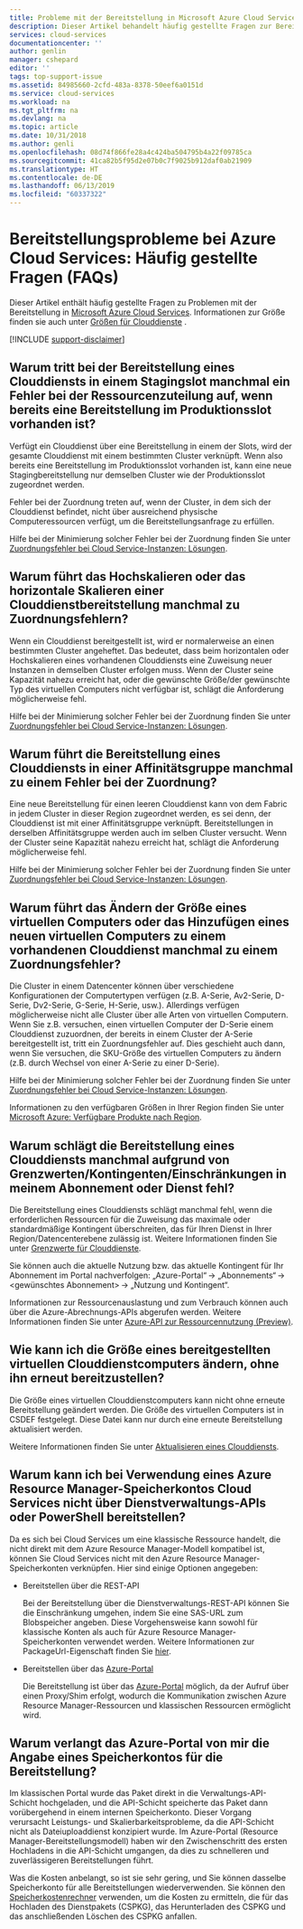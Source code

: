 ```yaml
---
title: Probleme mit der Bereitstellung in Microsoft Azure Cloud Services – Häufig gestellte Fragen | Microsoft-Dokumentation
description: Dieser Artikel behandelt häufig gestellte Fragen zur Bereitstellung in Microsoft Azure Cloud Services.
services: cloud-services
documentationcenter: ''
author: genlin
manager: cshepard
editor: ''
tags: top-support-issue
ms.assetid: 84985660-2cfd-483a-8378-50eef6a0151d
ms.service: cloud-services
ms.workload: na
ms.tgt_pltfrm: na
ms.devlang: na
ms.topic: article
ms.date: 10/31/2018
ms.author: genli
ms.openlocfilehash: 08d74f866fe28a4c424ba504795b4a22f09785ca
ms.sourcegitcommit: 41ca82b5f95d2e07b0c7f9025b912daf0ab21909
ms.translationtype: HT
ms.contentlocale: de-DE
ms.lasthandoff: 06/13/2019
ms.locfileid: "60337322"
---
```

# <a name="deployment-issues-for-azure-cloud-services-frequently-asked-questions-faqs"></a>Bereitstellungsprobleme bei Azure Cloud Services: Häufig gestellte Fragen (FAQs)

Dieser Artikel enthält häufig gestellte Fragen zu Problemen mit der Bereitstellung in [Microsoft Azure Cloud Services](https://azure.microsoft.com/services/cloud-services). Informationen zur Größe finden sie auch unter [Größen für Clouddienste](cloud-services-sizes-specs.md) .

[!INCLUDE [support-disclaimer](../../includes/support-disclaimer.md)]

## <a name="why-does-deploying-a-cloud-service-to-the-staging-slot-sometimes-fail-with-a-resource-allocation-error-if-there-is-already-an-existing-deployment-in-the-production-slot"></a>Warum tritt bei der Bereitstellung eines Clouddiensts in einem Stagingslot manchmal ein Fehler bei der Ressourcenzuteilung auf, wenn bereits eine Bereitstellung im Produktionsslot vorhanden ist?
Verfügt ein Clouddienst über eine Bereitstellung in einem der Slots, wird der gesamte Clouddienst mit einem bestimmten Cluster verknüpft. Wenn also bereits eine Bereitstellung im Produktionsslot vorhanden ist, kann eine neue Stagingbereitstellung nur demselben Cluster wie der Produktionsslot zugeordnet werden.

Fehler bei der Zuordnung treten auf, wenn der Cluster, in dem sich der Clouddienst befindet, nicht über ausreichend physische Computeressourcen verfügt, um die Bereitstellungsanfrage zu erfüllen.

Hilfe bei der Minimierung solcher Fehler bei der Zuordnung finden Sie unter [Zuordnungsfehler bei Cloud Service-Instanzen: Lösungen](cloud-services-allocation-failures.md#solutions).

## <a name="why-does-scaling-up-or-scaling-out-a-cloud-service-deployment-sometimes-result-in-allocation-failure"></a>Warum führt das Hochskalieren oder das horizontale Skalieren einer Clouddienstbereitstellung manchmal zu Zuordnungsfehlern?
Wenn ein Clouddienst bereitgestellt ist, wird er normalerweise an einen bestimmten Cluster angeheftet. Das bedeutet, dass beim horizontalen oder Hochskalieren eines vorhandenen Clouddiensts eine Zuweisung neuer Instanzen in demselben Cluster erfolgen muss. Wenn der Cluster seine Kapazität nahezu erreicht hat, oder die gewünschte Größe/der gewünschte Typ des virtuellen Computers nicht verfügbar ist, schlägt die Anforderung möglicherweise fehl.

Hilfe bei der Minimierung solcher Fehler bei der Zuordnung finden Sie unter [Zuordnungsfehler bei Cloud Service-Instanzen: Lösungen](cloud-services-allocation-failures.md#solutions).

## <a name="why-does-deploying-a-cloud-service-into-an-affinity-group-sometimes-result-in-allocation-failure"></a>Warum führt die Bereitstellung eines Clouddiensts in einer Affinitätsgruppe manchmal zu einem Fehler bei der Zuordnung?
Eine neue Bereitstellung für einen leeren Clouddienst kann von dem Fabric in jedem Cluster in dieser Region zugeordnet werden, es sei denn, der Clouddienst ist mit einer Affinitätsgruppe verknüpft. Bereitstellungen in derselben Affinitätsgruppe werden auch im selben Cluster versucht. Wenn der Cluster seine Kapazität nahezu erreicht hat, schlägt die Anforderung möglicherweise fehl.

Hilfe bei der Minimierung solcher Fehler bei der Zuordnung finden Sie unter [Zuordnungsfehler bei Cloud Service-Instanzen: Lösungen](cloud-services-allocation-failures.md#solutions).

## <a name="why-does-changing-vm-size-or-adding-a-new-vm-to-an-existing-cloud-service-sometimes-result-in-allocation-failure"></a>Warum führt das Ändern der Größe eines virtuellen Computers oder das Hinzufügen eines neuen virtuellen Computers zu einem vorhandenen Clouddienst manchmal zu einem Zuordnungsfehler?
Die Cluster in einem Datencenter können über verschiedene Konfigurationen der Computertypen verfügen (z.B. A-Serie, Av2-Serie, D-Serie, Dv2-Serie, G-Serie, H-Serie, usw.). Allerdings verfügen möglicherweise nicht alle Cluster über alle Arten von virtuellen Computern. Wenn Sie z.B. versuchen, einen virtuellen Computer der D-Serie einem Clouddienst zuzuordnen, der bereits in einem Cluster der A-Serie bereitgestellt ist, tritt ein Zuordnungsfehler auf. Dies geschieht auch dann, wenn Sie versuchen, die SKU-Größe des virtuellen Computers zu ändern (z.B. durch Wechsel von einer A-Serie zu einer D-Serie).

Hilfe bei der Minimierung solcher Fehler bei der Zuordnung finden Sie unter [Zuordnungsfehler bei Cloud Service-Instanzen: Lösungen](cloud-services-allocation-failures.md#solutions).

Informationen zu den verfügbaren Größen in Ihrer Region finden Sie unter [Microsoft Azure: Verfügbare Produkte nach Region](https://azure.microsoft.com/regions/services).

## <a name="why-does-deploying-a-cloud-service-sometime-fail-due-to-limitsquotasconstraints-on-my-subscription-or-service"></a>Warum schlägt die Bereitstellung eines Clouddiensts manchmal aufgrund von Grenzwerten/Kontingenten/Einschränkungen in meinem Abonnement oder Dienst fehl?
Die Bereitstellung eines Clouddiensts schlägt manchmal fehl, wenn die erforderlichen Ressourcen für die Zuweisung das maximale oder standardmäßige Kontingent überschreiten, das für Ihren Dienst in Ihrer Region/Datencenterebene zulässig ist. Weitere Informationen finden Sie unter [Grenzwerte für Clouddienste](../azure-subscription-service-limits.md#azure-cloud-services-limits).

Sie können auch die aktuelle Nutzung bzw. das aktuelle Kontingent für Ihr Abonnement im Portal nachverfolgen: „Azure-Portal“ -> „Abonnements“ -> \<gewünschtes Abonnement> -> „Nutzung und Kontingent“.

Informationen zur Ressourcenauslastung und zum Verbrauch können auch über die Azure-Abrechnungs-APIs abgerufen werden. Weitere Informationen finden Sie unter [Azure-API zur Ressourcennutzung (Preview)](../billing/billing-usage-rate-card-overview.md#azure-resource-usage-api-preview).

## <a name="how-can-i-change-the-size-of-a-deployed-cloud-service-vm-without-redeploying-it"></a>Wie kann ich die Größe eines bereitgestellten virtuellen Clouddienstcomputers ändern, ohne ihn erneut bereitzustellen?
Die Größe eines virtuellen Clouddienstcomputers kann nicht ohne erneute Bereitstellung geändert werden. Die Größe des virtuellen Computers ist in CSDEF festgelegt. Diese Datei kann nur durch eine erneute Bereitstellung aktualisiert werden.

Weitere Informationen finden Sie unter [Aktualisieren eines Clouddiensts](cloud-services-update-azure-service.md).

## <a name="why-am-i-not-able-to-deploy-cloud-services-through-service-management-apis-or-powershell-when-using-azure-resource-manager-storage-account"></a>Warum kann ich bei Verwendung eines Azure Resource Manager-Speicherkontos Cloud Services nicht über Dienstverwaltungs-APIs oder PowerShell bereitstellen? 

Da es sich bei Cloud Services um eine klassische Ressource handelt, die nicht direkt mit dem Azure Resource Manager-Modell kompatibel ist, können Sie Cloud Services nicht mit den Azure Resource Manager-Speicherkonten verknüpfen. Hier sind einige Optionen angegeben: 
 
- Bereitstellen über die REST-API

    Bei der Bereitstellung über die Dienstverwaltungs-REST-API können Sie die Einschränkung umgehen, indem Sie eine SAS-URL zum Blobspeicher angeben. Diese Vorgehensweise kann sowohl für klassische Konten als auch für Azure Resource Manager-Speicherkonten verwendet werden. Weitere Informationen zur PackageUrl-Eigenschaft finden Sie [hier](/previous-versions/azure/reference/ee460813(v=azure.100)).
  
- Bereitstellen über das [Azure-Portal](https://portal.azure.com)

    Die Bereitstellung ist über das [Azure-Portal](https://portal.azure.com) möglich, da der Aufruf über einen Proxy/Shim erfolgt, wodurch die Kommunikation zwischen Azure Resource Manager-Ressourcen und klassischen Ressourcen ermöglicht wird. 
 
## <a name="why-does-azure-portal-require-me-to-provide-a-storage-account-for-deployment"></a>Warum verlangt das Azure-Portal von mir die Angabe eines Speicherkontos für die Bereitstellung? 

Im klassischen Portal wurde das Paket direkt in die Verwaltungs-API-Schicht hochgeladen, und die API-Schicht speicherte das Paket dann vorübergehend in einem internen Speicherkonto.  Dieser Vorgang verursacht Leistungs- und Skalierbarkeitsprobleme, da die API-Schicht nicht als Dateiuploaddienst konzipiert wurde.  Im Azure-Portal (Resource Manager-Bereitstellungsmodell) haben wir den Zwischenschritt des ersten Hochladens in die API-Schicht umgangen, da dies zu schnelleren und zuverlässigeren Bereitstellungen führt. 

Was die Kosten anbelangt, so ist sie sehr gering, und Sie können dasselbe Speicherkonto für alle Bereitstellungen wiederverwenden. Sie können den [Speicherkostenrechner](https://azure.microsoft.com/pricing/calculator/#storage1) verwenden, um die Kosten zu ermitteln, die für das Hochladen des Dienstpakets (CSPKG), das Herunterladen des CSPKG und das anschließenden Löschen des CSPKG anfallen. 
